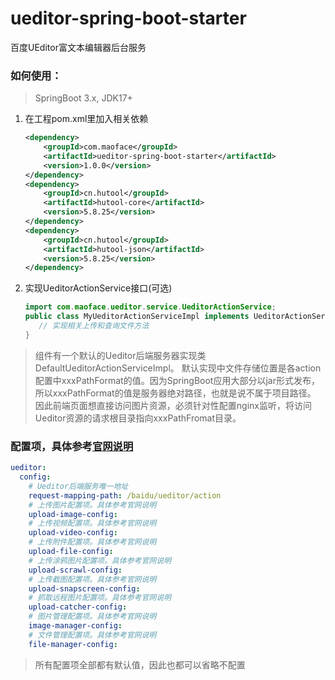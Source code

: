 # ueditor-spring-boot-starter
百度UEditor富文本编辑器后台服务

### 如何使用：
> SpringBoot 3.x, JDK17+
1. 在工程pom.xml里加入相关依赖 
    ```xml
    <dependency>
        <groupId>com.maoface</groupId>
        <artifactId>ueditor-spring-boot-starter</artifactId>
        <version>1.0.0</version>
    </dependency>
    <dependency>
        <groupId>cn.hutool</groupId>
        <artifactId>hutool-core</artifactId>
        <version>5.8.25</version>
    </dependency>
    <dependency>
        <groupId>cn.hutool</groupId>
        <artifactId>hutool-json</artifactId>
        <version>5.8.25</version>
    </dependency>
    ```

2. 实现UeditorActionService接口(可选)
    ```java
   import com.maoface.ueditor.service.UeditorActionService;
   public class MyUeditorActionServiceImpl implements UeditorActionService{
       // 实现相关上传和查询文件方法
   }
    ```
> 组件有一个默认的Ueditor后端服务器实现类DefaultUeditorActionServiceImpl。 
> 默认实现中文件存储位置是各action配置中xxxPathFormat的值。因为SpringBoot应用大部分以jar形式发布，所以xxxPathFormat的值是服务器绝对路径，也就是说不属于项目路径。
> 因此前端页面想直接访问图片资源，必须针对性配置nginx监听，将访问Ueditor资源的请求根目录指向xxxPathFromat目录。    

### 配置项，具体参考[官网说明](http://fex.baidu.com/ueditor/#server-config) 
```yaml
ueditor:
  config:
    # Ueditor后端服务唯一地址
    request-mapping-path: /baidu/ueditor/action
    # 上传图片配置项。具体参考官网说明
    upload-image-config:
    # 上传视频配置项。具体参考官网说明
    upload-video-config:
    # 上传附件配置项。具体参考官网说明
    upload-file-config:
    # 上传涂鸦图片配置项。具体参考官网说明
    upload-scrawl-config:
    # 上传截图配置项。具体参考官网说明
    upload-snapscreen-config:
    # 抓取远程图片配置项。具体参考官网说明
    upload-catcher-config:
    # 图片管理配置项。具体参考官网说明
    image-manager-config:
    # 文件管理配置项。具体参考官网说明
    file-manager-config:
```
> 所有配置项全部都有默认值，因此也都可以省略不配置
